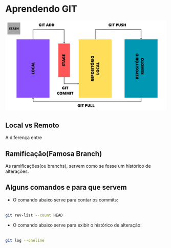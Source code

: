 # Aprendendo GIT

![desafio 1](https://github.com/arthurlunkes/Aprendendo_GIT/blob/main/Funcionamento%20GIT.png)

## Local vs Remoto

A diferença entre 

## Ramificação(Famosa Branch)

As ramificações(ou branchs), servem como se fosse um histórico de alterações.

## Alguns comandos e para que servem

- O comando abaixo serve para contar os commits:

```bash

git rev-list --count HEAD

```

- O comando abaixo serve para exibir o histórico de alteração:

```bash

git log --oneline

```
